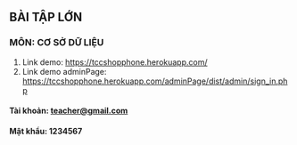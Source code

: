 ## BÀI TẬP LỚN
### MÔN: CƠ SỞ DỮ LIỆU
1. Link demo: https://tccshopphone.herokuapp.com/
2. Link demo adminPage:
https://tccshopphone.herokuapp.com/adminPage/dist/admin/sign_in.php
#### Tài khoản: teacher@gmail.com
#### Mật khẩu: 1234567

